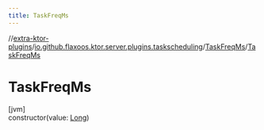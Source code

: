 ```yaml
---
title: TaskFreqMs
---
```


//[extra-ktor-plugins](../../../index.md)/[io.github.flaxoos.ktor.server.plugins.taskscheduling](../index.md)/[TaskFreqMs](index.md)/[TaskFreqMs](-task-freq-ms.md)

# TaskFreqMs

[jvm]\
constructor(value: [Long](https://kotlinlang.org/api/latest/jvm/stdlib/kotlin/-long/index.md))




